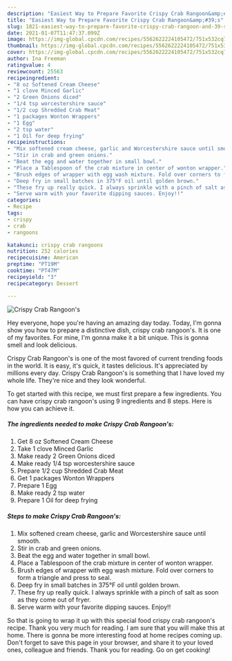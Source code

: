```yaml
---
description: "Easiest Way to Prepare Favorite Crispy Crab Rangoon&amp;#39;s"
title: "Easiest Way to Prepare Favorite Crispy Crab Rangoon&amp;#39;s"
slug: 1821-easiest-way-to-prepare-favorite-crispy-crab-rangoon-and-39-s
date: 2021-01-07T11:47:37.099Z
image: https://img-global.cpcdn.com/recipes/5562622224105472/751x532cq70/crispy-crab-rangoons-recipe-main-photo.jpg
thumbnail: https://img-global.cpcdn.com/recipes/5562622224105472/751x532cq70/crispy-crab-rangoons-recipe-main-photo.jpg
cover: https://img-global.cpcdn.com/recipes/5562622224105472/751x532cq70/crispy-crab-rangoons-recipe-main-photo.jpg
author: Ina Freeman
ratingvalue: 4
reviewcount: 25563
recipeingredient:
- "8 oz Softened Cream Cheese"
- "1 clove Minced Garlic"
- "2 Green Onions diced"
- "1/4 tsp worcestershire sauce"
- "1/2 cup Shredded Crab Meat"
- "1 packages Wonton Wrappers"
- "1 Egg"
- "2 tsp water"
- "1 Oil for deep frying"
recipeinstructions:
- "Mix softened cream cheese, garlic and Worcestershire sauce until smooth."
- "Stir in crab and green onions."
- "Beat the egg and water together in small bowl."
- "Place a Tablespoon of the crab mixture in center of wonton wrapper."
- "Brush edges of wrapper with egg wash mixture. Fold over corners to form a triangle and press to seal."
- "Deep fry in small batches in 375°F oil until golden brown."
- "These fry up really quick. I always sprinkle with a pinch of salt as soon as they come out of fryer."
- "Serve warm with your favorite dipping sauces. Enjoy!!"
categories:
- Recipe
tags:
- crispy
- crab
- rangoons

katakunci: crispy crab rangoons 
nutrition: 252 calories
recipecuisine: American
preptime: "PT19M"
cooktime: "PT47M"
recipeyield: "3"
recipecategory: Dessert

---
```



![Crispy Crab Rangoon&#39;s](https://img-global.cpcdn.com/recipes/5562622224105472/751x532cq70/crispy-crab-rangoons-recipe-main-photo.jpg)

Hey everyone, hope you're having an amazing day today. Today, I'm gonna show you how to prepare a distinctive dish, crispy crab rangoon&#39;s. It is one of my favorites. For mine, I'm gonna make it a bit unique. This is gonna smell and look delicious.

Crispy Crab Rangoon&#39;s is one of the most favored of current trending foods in the world. It is easy, it's quick, it tastes delicious. It's appreciated by millions every day. Crispy Crab Rangoon&#39;s is something that I have loved my whole life. They're nice and they look wonderful.




To get started with this recipe, we must first prepare a few ingredients. You can have crispy crab rangoon&#39;s using 9 ingredients and 8 steps. Here is how you can achieve it.

<!--inarticleads1-->

##### The ingredients needed to make Crispy Crab Rangoon&#39;s:

1. Get 8 oz Softened Cream Cheese
1. Take 1 clove Minced Garlic
1. Make ready 2 Green Onions diced
1. Make ready 1/4 tsp worcestershire sauce
1. Prepare 1/2 cup Shredded Crab Meat
1. Get 1 packages Wonton Wrappers
1. Prepare 1 Egg
1. Make ready 2 tsp water
1. Prepare 1 Oil for deep frying




<!--inarticleads2-->

##### Steps to make Crispy Crab Rangoon&#39;s:

1. Mix softened cream cheese, garlic and Worcestershire sauce until smooth.
1. Stir in crab and green onions.
1. Beat the egg and water together in small bowl.
1. Place a Tablespoon of the crab mixture in center of wonton wrapper.
1. Brush edges of wrapper with egg wash mixture. Fold over corners to form a triangle and press to seal.
1. Deep fry in small batches in 375°F oil until golden brown.
1. These fry up really quick. I always sprinkle with a pinch of salt as soon as they come out of fryer.
1. Serve warm with your favorite dipping sauces. Enjoy!!




So that is going to wrap it up with this special food crispy crab rangoon&#39;s recipe. Thank you very much for reading. I am sure that you will make this at home. There is gonna be more interesting food at home recipes coming up. Don't forget to save this page in your browser, and share it to your loved ones, colleague and friends. Thank you for reading. Go on get cooking!
